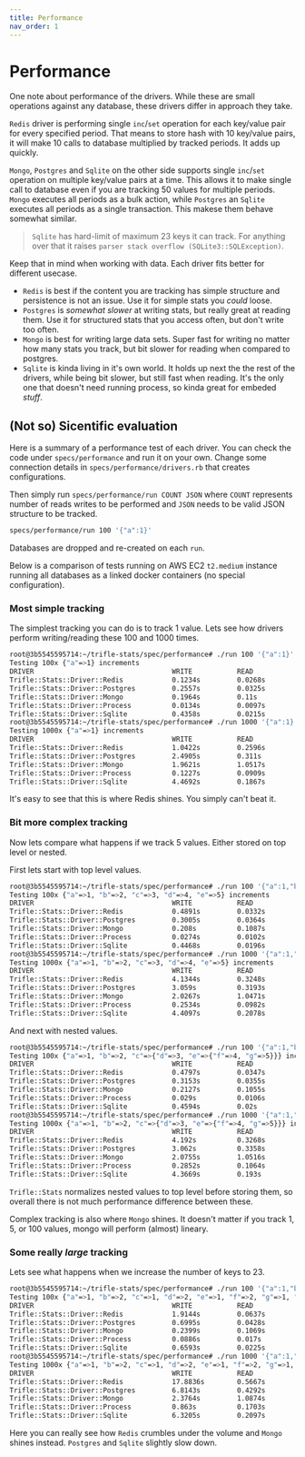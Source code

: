 ```yaml
---
title: Performance
nav_order: 1
---
```


# Performance

One note about performance of the drivers. While these are small operations against any database, these drivers differ in approach they take.

`Redis` driver is performing single `inc`/`set` operation for each key/value pair for every specified period. That means to store hash with 10 key/value pairs, it will make 10 calls to database multiplied by tracked periods. It adds up quickly.

`Mongo`, `Postgres` and `Sqlite` on the other side supports single `inc`/`set` operation on multiple key/value pairs at a time. This allows it to make single call to database even if you are tracking 50 values for multiple periods. `Mongo` executes all periods as a bulk action, while `Postgres` an `Sqlite` executes all periods as a single transaction. This makese them behave somewhat similar.

> `Sqlite` has hard-limit of maximum 23 keys it can track. For anything over that it raises `parser stack overflow (SQLite3::SQLException)`.

Keep that in mind when working with data. Each driver fits better for different usecase.

- `Redis` is best if the content you are tracking has simple structure and persistence is not an issue. Use it for simple stats you _could_ loose.
- `Postgres` is _somewhat slower_ at writing stats, but really great at reading them. Use it for structured stats that you access often, but don't write too often.
- `Mongo` is best for writing large data sets. Super fast for writing no matter how many stats you track, but bit slower for reading when compared to postgres.
- `Sqlite` is kinda living in it's own world. It holds up next the the rest of the drivers, while being bit slower, but still fast when reading. It's the only one that doesn't need running process, so kinda great for embeded _stuff_.

## (Not so) Sicentific evaluation

Here is a summary of a performance test of each driver. You can check the code under `specs/performance` and run it on your own. Change some connection details in `specs/performance/drivers.rb` that creates configurations.

Then simply run `specs/performance/run COUNT JSON` where `COUNT` represents number of reads writes to be performed and `JSON` needs to be valid JSON structure to be tracked.

```sh
specs/performance/run 100 '{"a":1}'
```

Databases are dropped and re-created on each `run`.

Below is a comparison of tests running on AWS EC2 `t2.medium` instance running all databases as a linked docker containers (no special configuration).

### Most simple tracking

The simplest tracking you can do is to track 1 value. Lets see how drivers perform writing/reading these 100 and 1000 times.

```sh
root@3b5545595714:~/trifle-stats/spec/performance# ./run 100 '{"a":1}'
Testing 100x {"a"=>1} increments
DRIVER                                  WRITE           READ
Trifle::Stats::Driver::Redis            0.1234s         0.0268s
Trifle::Stats::Driver::Postgres         0.2557s         0.0325s
Trifle::Stats::Driver::Mongo            0.1964s         0.11s
Trifle::Stats::Driver::Process          0.0134s         0.0097s
Trifle::Stats::Driver::Sqlite           0.4358s         0.0215s
root@3b5545595714:~/trifle-stats/spec/performance# ./run 1000 '{"a":1}'
Testing 1000x {"a"=>1} increments
DRIVER                                  WRITE           READ
Trifle::Stats::Driver::Redis            1.0422s         0.2596s
Trifle::Stats::Driver::Postgres         2.4905s         0.311s
Trifle::Stats::Driver::Mongo            1.9621s         1.0517s
Trifle::Stats::Driver::Process          0.1227s         0.0909s
Trifle::Stats::Driver::Sqlite           4.4692s         0.1867s
```

It's easy to see that this is where Redis shines. You simply can't beat it.

### Bit more complex tracking

Now lets compare what happens if we track 5 values. Either stored on top level or nested.

First lets start with top level values. 

```sh
root@3b5545595714:~/trifle-stats/spec/performance# ./run 100 '{"a":1,"b":2,"c":3,"d":4,"e":5}'
Testing 100x {"a"=>1, "b"=>2, "c"=>3, "d"=>4, "e"=>5} increments
DRIVER                                  WRITE           READ
Trifle::Stats::Driver::Redis            0.4891s         0.0332s
Trifle::Stats::Driver::Postgres         0.3005s         0.0364s
Trifle::Stats::Driver::Mongo            0.208s          0.1087s
Trifle::Stats::Driver::Process          0.0274s         0.0102s
Trifle::Stats::Driver::Sqlite           0.4468s         0.0196s
root@3b5545595714:~/trifle-stats/spec/performance# ./run 1000 '{"a":1,"b":2,"c":3,"d":4,"e":5}'
Testing 1000x {"a"=>1, "b"=>2, "c"=>3, "d"=>4, "e"=>5} increments
DRIVER                                  WRITE           READ
Trifle::Stats::Driver::Redis            4.1344s         0.3248s
Trifle::Stats::Driver::Postgres         3.059s          0.3193s
Trifle::Stats::Driver::Mongo            2.0267s         1.0471s
Trifle::Stats::Driver::Process          0.2534s         0.0982s
Trifle::Stats::Driver::Sqlite           4.4097s         0.2078s
```

And next with nested values.

```sh
root@3b5545595714:~/trifle-stats/spec/performance# ./run 100 '{"a":1,"b":2,"c":{"d":3,"e":{"f":4,"g":5}}}'
Testing 100x {"a"=>1, "b"=>2, "c"=>{"d"=>3, "e"=>{"f"=>4, "g"=>5}}} increments
DRIVER                                  WRITE           READ
Trifle::Stats::Driver::Redis            0.4797s         0.0347s
Trifle::Stats::Driver::Postgres         0.3153s         0.0355s
Trifle::Stats::Driver::Mongo            0.2127s         0.1055s
Trifle::Stats::Driver::Process          0.029s          0.0106s
Trifle::Stats::Driver::Sqlite           0.4594s         0.02s
root@3b5545595714:~/trifle-stats/spec/performance# ./run 1000 '{"a":1,"b":2,"c":{"d":3,"e":{"f":4,"g":5}}}'
Testing 1000x {"a"=>1, "b"=>2, "c"=>{"d"=>3, "e"=>{"f"=>4, "g"=>5}}} increments
DRIVER                                  WRITE           READ
Trifle::Stats::Driver::Redis            4.192s          0.3268s
Trifle::Stats::Driver::Postgres         3.062s          0.3358s
Trifle::Stats::Driver::Mongo            2.0755s         1.0516s
Trifle::Stats::Driver::Process          0.2852s         0.1064s
Trifle::Stats::Driver::Sqlite           4.3669s         0.193s
```

`Trifle::Stats` normalizes nested values to top level before storing them, so overall there is not much performance difference between these.

Complex tracking is also where `Mongo` shines. It doesn't matter if you track 1, 5, or 100 values, mongo will perform (almost) lineary.

### Some really _large_ tracking

Lets see what happens when we increase the number of keys to 23.

```sh
root@3b5545595714:~/trifle-stats/spec/performance# ./run 100 '{"a":1,"b":2,"c":1,"d":2,"e":1,"f":2,"g":1,"h":2,"i":1,"j":2,"k":1,"l":2,"m":1,"n":2,"o":1,"p":2,"q":1,"r":2,"s":1,"t":2,"u":1,"v":2,"w":1}'
Testing 100x {"a"=>1, "b"=>2, "c"=>1, "d"=>2, "e"=>1, "f"=>2, "g"=>1, "h"=>2, "i"=>1, "j"=>2, "k"=>1, "l"=>2, "m"=>1, "n"=>2, "o"=>1, "p"=>2, "q"=>1, "r"=>2, "s"=>1, "t"=>2, "u"=>1, "v"=>2, "w"=>1} increments
DRIVER                                  WRITE           READ
Trifle::Stats::Driver::Redis            1.9144s         0.0637s
Trifle::Stats::Driver::Postgres         0.6995s         0.0428s
Trifle::Stats::Driver::Mongo            0.2399s         0.1069s
Trifle::Stats::Driver::Process          0.0886s         0.017s
Trifle::Stats::Driver::Sqlite           0.6593s         0.0225s
root@3b5545595714:~/trifle-stats/spec/performance# ./run 1000 '{"a":1,"b":2,"c":1,"d":2,"e":1,"f":2,"g":1,"h":2,"i":1,"j":2,"k":1,"l":2,"m":1,"n":2,"o":1,"p":2,"q":1,"r":2,"s":1,"t":2,"u":1,"v":2,"w":1}'
Testing 1000x {"a"=>1, "b"=>2, "c"=>1, "d"=>2, "e"=>1, "f"=>2, "g"=>1, "h"=>2, "i"=>1, "j"=>2, "k"=>1, "l"=>2, "m"=>1, "n"=>2, "o"=>1, "p"=>2, "q"=>1, "r"=>2, "s"=>1, "t"=>2, "u"=>1, "v"=>2, "w"=>1} increments
DRIVER                                  WRITE           READ
Trifle::Stats::Driver::Redis            17.8836s        0.5667s
Trifle::Stats::Driver::Postgres         6.8143s         0.4292s
Trifle::Stats::Driver::Mongo            2.3764s         1.0874s
Trifle::Stats::Driver::Process          0.863s          0.1703s
Trifle::Stats::Driver::Sqlite           6.3205s         0.2097s
```

Here you can really see how `Redis` crumbles under the volume and `Mongo` shines instead. `Postgres` and `Sqlite` slightly slow down.